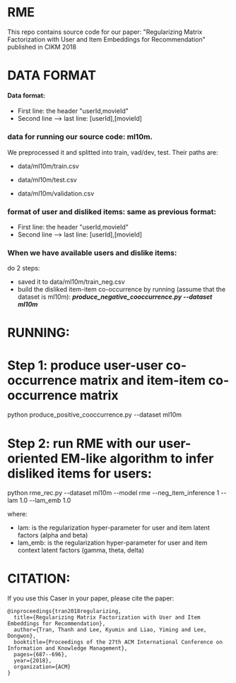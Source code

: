 # RME

This repo contains source code for our paper: "Regularizing Matrix Factorization with User and Item Embeddings for Recommendation" published in CIKM 2018

# DATA FORMAT 


#### Data format:
- First line: the header "userId,movieId"
- Second line --> last line: [userId],[movieId]

### data for running our source code: ml10m.
We preprocessed it and splitted into train, vad/dev, test. Their paths are:

- data/ml10m/train.csv

- data/ml10m/test.csv

- data/ml10m/validation.csv

### format of user and disliked items: same as previous format: 
- First line: the header "userId,movieId"
- Second line --> last line: [userId],[movieId]

### When we have available users and dislike items:
do 2 steps:
- saved it to data/ml10m/train_neg.csv
- build the disliked item-item co-occurrence by running (assume that the dataset is ml10m):
**_produce_negative_cooccurrence.py --dataset ml10m_**


# RUNNING:
# Step 1: produce user-user co-occurrence matrix and item-item co-occurrence matrix
python produce_positive_cooccurrence.py --dataset ml10m

# Step 2: run RME with our user-oriented EM-like algorithm to infer disliked items for users:
python rme_rec.py --dataset ml10m --model rme --neg_item_inference 1 --lam 1.0 --lam_emb 1.0

where:
- lam: is the regularization hyper-parameter for user and item latent factors (alpha and beta)
- lam_emb: is the regularization hyper-parameter for user and item context latent factors (gamma, theta, delta)

# CITATION:

If you use this Caser in your paper, please cite the paper:

```
@inproceedings{tran2018regularizing,
  title={Regularizing Matrix Factorization with User and Item Embeddings for Recommendation},
  author={Tran, Thanh and Lee, Kyumin and Liao, Yiming and Lee, Dongwon},
  booktitle={Proceedings of the 27th ACM International Conference on Information and Knowledge Management},
  pages={687--696},
  year={2018},
  organization={ACM}
}
```



